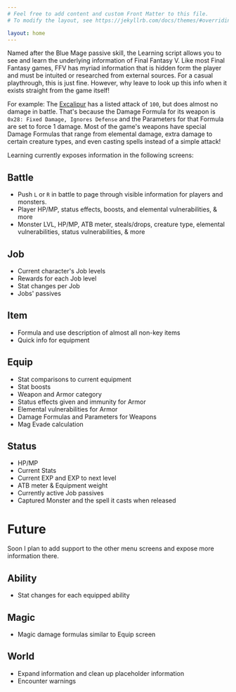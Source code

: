```yaml
---
# Feel free to add content and custom Front Matter to this file.
# To modify the layout, see https://jekyllrb.com/docs/themes/#overriding-theme-defaults

layout: home
---
```


Named after the Blue Mage passive skill, the Learning script allows you to see and learn the underlying information of Final Fantasy V. Like most Final Fantasy games, FFV has myriad information that is hidden form the player and must be intuited or researched from external sources. For a casual playthrough, this is just fine. However, why leave to look up this info when it exists straight from the game itself!

For example: The [Excalipur](<https://finalfantasy.fandom.com/wiki/Excalipoor_(weapon)>) has a listed attack of `100`, but does almost no damage in battle. That's because the Damage Formula for its weapon is `0x28: Fixed Damage, Ignores Defense` and the Parameters for that Formula are set to force 1 damage. Most of the game's weapons have special Damage Formulas that range from elemental damage, extra damage to certain creature types, and even casting spells instead of a simple attack!

Learning currently exposes information in the following screens:

## Battle

- Push `L` or `R` in battle to page through visible information for players and monsters.
- Player HP/MP, status effects, boosts, and elemental vulnerabilities, & more
- Monster LVL, HP/MP, ATB meter, steals/drops, creature type, elemental vulnerabilities, status vulnerabilities, & more

## Job

- Current character's Job levels
- Rewards for each Job level
- Stat changes per Job
- Jobs' passives

## Item

- Formula and use description of almost all non-key items
- Quick info for equipment

## Equip

- Stat comparisons to current equipment
- Stat boosts
- Weapon and Armor category
- Status effects given and immunity for Armor
- Elemental vulnerabilities for Armor
- Damage Formulas and Parameters for Weapons
- Mag Evade calculation

## Status

- HP/MP
- Current Stats
- Current EXP and EXP to next level
- ATB meter & Equipment weight
- Currently active Job passives
- Captured Monster and the spell it casts when released

# Future

Soon I plan to add support to the other menu screens and expose more information there.

## Ability

- Stat changes for each equipped ability

## Magic

- Magic damage formulas similar to Equip screen

## World

- Expand information and clean up placeholder information
- Encounter warnings

